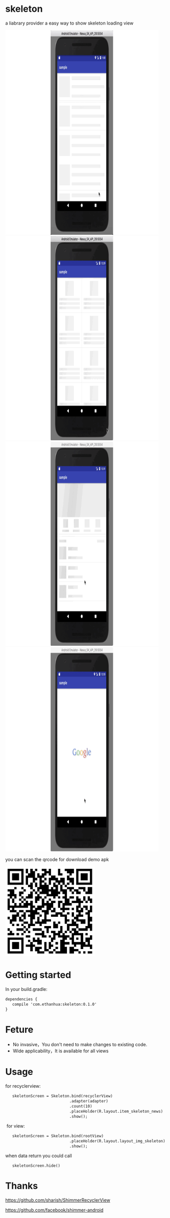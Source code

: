 # skeleton

a liabrary provider a easy way to show skeleton loading view 

<img src='screenshots/1.gif' height=640 width=480 /> <img src='screenshots/2.gif' height=640 width=480 />
<img src='screenshots/3.gif' height=640 width=480 /> <img src='screenshots/4.gif' height=640 width=480 />

you can scan the qrcode for download demo apk

![](screenshots/qrcode.png)

# Getting started

In your build.gradle:

    dependencies {
       compile 'com.ethanhua:skeleton:0.1.0'
    }
# Feture
- No invasive，You don't need to make changes to existing code.
- Wide applicability，It is available for all views
# Usage
  for recyclerview:
 
       skeletonScreen = Skeleton.bind(recyclerView)
                                .adapter(adapter)
                                .count(10)
                                .placeHolder(R.layout.item_skeleton_news)
                                .show();
  for view: 
   
       skeletonScreen = Skeleton.bind(rootView)
                                .placeHolder(R.layout.layout_img_skeleton)
                                .show();
  when data return you could call 
   
       skeletonScreen.hide()
        
 # Thanks
 
 https://github.com/sharish/ShimmerRecyclerView
 
 https://github.com/facebook/shimmer-android
